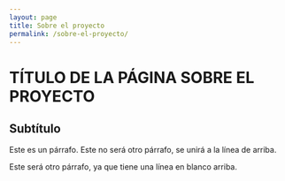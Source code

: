 ```yaml
---
layout: page
title: Sobre el proyecto
permalink: /sobre-el-proyecto/
---
```


# TÍTULO DE LA PÁGINA SOBRE EL PROYECTO

## Subtítulo

Este es un párrafo.
Este no será otro párrafo, se unirá a la línea de arriba.

Este será otro párrafo, ya que tiene una línea en blanco arriba.